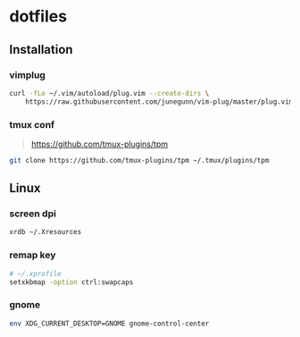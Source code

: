 # dotfiles
## Installation

### vimplug
```sh
curl -fLo ~/.vim/autoload/plug.vim --create-dirs \
    https://raw.githubusercontent.com/junegunn/vim-plug/master/plug.vim
```
### tmux conf
> https://github.com/tmux-plugins/tpm
```sh
git clone https://github.com/tmux-plugins/tpm ~/.tmux/plugins/tpm
```

## Linux
### screen dpi
```sh
xrdb ~/.Xresources
```
### remap key
```sh
# ~/.xprofile
setxkbmap -option ctrl:swapcaps
```

### gnome
```sh
env XDG_CURRENT_DESKTOP=GNOME gnome-control-center
```
